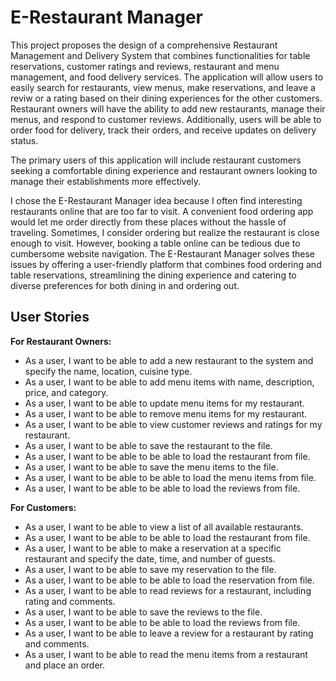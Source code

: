 # E-Restaurant Manager

This project proposes the design of a comprehensive Restaurant Management and Delivery System that combines functionalities for table reservations, customer ratings and reviews, restaurant and menu management, and food delivery services. The application will allow users to easily search for restaurants, view menus, make reservations, and leave a reviw or a rating based on their dining experiences for the other customers. Restaurant owners will have the ability to add new restaurants, manage their menus, and respond to customer reviews. Additionally, users will be able to order food for delivery, track their orders, and receive updates on delivery status.

The primary users of this application will include restaurant customers seeking a comfortable dining experience and restaurant owners looking to manage their establishments more effectively.


I chose the E-Restaurant Manager idea because I often find interesting restaurants online that are too far to visit. A convenient food ordering app would let me order directly from these places without the hassle of traveling. Sometimes, I consider ordering but realize the restaurant is close enough to visit. However, booking a table online can be tedious due to cumbersome website navigation. The E-Restaurant Manager solves these issues by offering a user-friendly platform that combines food ordering and table reservations, streamlining the dining experience and catering to diverse preferences for both dining in and ordering out.



## User Stories

**For Restaurant Owners:**

- As a user, I want to be able to add a new restaurant to the system and specify the name, location, cuisine type.
- As a user, I want to be able to add menu items with name, description, price, and category.
- As a user, I want to be able to update menu items for my restaurant.
- As a user, I want to be able to remove menu items for my restaurant.
- As a user, I want to be able to view customer reviews and ratings for my restaurant.
- As a user, I want to be able to save the restaurant to the file.
- As a user, I want to be able to be able to load the restaurant from file.
- As a user, I want to be able to save the menu items to the file.
- As a user, I want to be able to be able to load the menu items from file.
- As a user, I want to be able to be able to load the reviews from file.


**For Customers:**

- As a user, I want to be able to view a list of all available restaurants.
- As a user, I want to be able to be able to load the restaurant from file.
- As a user, I want to be able to make a reservation at a specific restaurant and specify the date, time, and number of guests.
- As a user, I want to be able to save my reservation to the file.
- As a user, I want to be able to be able to load the reservation from file.
- As a user, I want to be able to read reviews for a restaurant, including rating and comments.
- As a user, I want to be able to save the reviews to the file.
- As a user, I want to be able to be able to load the reviews from file.
- As a user, I want to be able to leave a review for a restaurant by rating and comments.
- As a user, I want to be able to read the menu items from a restaurant and place an order.
